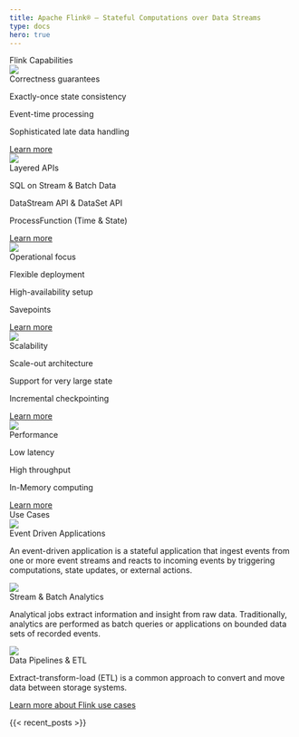 ```yaml
---
title: Apache Flink® — Stateful Computations over Data Streams
type: docs
hero: true
---
```

<!--
Licensed to the Apache Software Foundation (ASF) under one
or more contributor license agreements.  See the NOTICE file
distributed with this work for additional information
regarding copyright ownership.  The ASF licenses this file
to you under the Apache License, Version 2.0 (the
"License"); you may not use this file except in compliance
with the License.  You may obtain a copy of the License at

  http://www.apache.org/licenses/LICENSE-2.0

Unless required by applicable law or agreed to in writing,
software distributed under the License is distributed on an
"AS IS" BASIS, WITHOUT WARRANTIES OR CONDITIONS OF ANY
KIND, either express or implied.  See the License for the
specific language governing permissions and limitations
under the License.
-->

<div class="panels">
    <div class="title">Flink Capabilities</div>
    <div class="wrapper">
        <div class="panel">
            <div class="icon">
                <img src="/img/flink-compatibility-icon.svg">
            </div>
            <div class="heading">Correctness guarantees</div>
            <div class="body">
                <p>Exactly-once state consistency</p>
                <p>Event-time processing</p>
                <p>Sophisticated late data handling</p>
            </div>
            <div class="button">
                <a href="/what-is-flink/flink-applications#building-blocks-for-streaming-applications">
                    <span>Learn more <i class="fa fa-chevron-right"></i></span>
                </a>
            </div>
        </div>
        <div class="panel">
            <div class="icon">
                <img src="/img/flink-layered-apis-icon.svg">
            </div>
            <div class="heading">Layered APIs</div>
            <div class="body">
                <p>SQL on Stream & Batch Data</p>
                <p>DataStream API & DataSet API</p>
                <p>ProcessFunction (Time & State)</p>
            </div>
            <div class="button">
                <a href="/what-is-flink/flink-applications/#layered-apis">
                    <span>Learn more <i class="fa fa-chevron-right"></i></span>
                </a>
            </div>
        </div>
        <div class="panel">
            <div class="icon">
                <img src="/img/flink-layered-apis-icon.svg">
            </div>
            <div class="heading">Operational focus</div>
            <div class="body">
                <p>Flexible deployment</p>
                <p>High-availability setup</p>
                <p>Savepoints</p>
            </div>
            <div class="button">
                <a href="/what-is-flink/flink-operations/">
                    <span>Learn more <i class="fa fa-chevron-right"></i></span>
                </a>
            </div>
        </div>
        <div class="panel">
            <div class="icon">
                <img src="/img/flink-scalability-icon.svg">
            </div>
            <div class="heading">Scalability</div>
            <div class="body">
                <p>Scale-out architecture</p>
                <p>Support for very large state</p>
                <p>Incremental checkpointing</p>
            </div>
            <div class="button">
                <a href="/what-is-flink/flink-architecture/#run-applications-at-any-scale">
                    <span>Learn more <i class="fa fa-chevron-right"></i></span>
                </a>
            </div>
        </div>
        <div class="panel">
            <div class="icon">
                <img src="/img/flink-performance-icon.svg">
            </div>
            <div class="heading">Performance</div>
            <div class="body">
                <p>Low latency</p>
                <p>High throughput</p>
                <p>In-Memory computing</p>
            </div>
            <div class="button">
                <a href="/what-is-flink/flink-architecture/#leverage-in-memory-performance">
                    <span>Learn more <i class="fa fa-chevron-right"></i></span>
                </a>
            </div>
        </div>
    </div>
</div>

<div class="panels odd">
    <div class="title">Use Cases</div>
    <div class="wrapper">
        <div class="panel">
            <div class="icon">
                <img src="/img/flink-compatibility-icon.svg">
            </div>
            <div class="heading">Event Driven Applications</div>
            <div class="body">
                <p>An event-driven application is a stateful application that ingest events from one or more event streams and reacts to incoming events by triggering computations, state updates, or external actions.</p>
            </div>
        </div>
        <div class="panel">
            <div class="icon">
                <img src="/img/flink-layered-apis-icon.svg">
            </div>
            <div class="heading">Stream & Batch Analytics</div>
            <div class="body">
                <p>Analytical jobs extract information and insight from raw data. Traditionally, analytics are performed as batch queries or applications on bounded data sets of recorded events.</p>
            </div>
        </div>
        <div class="panel">
            <div class="icon">
                <img src="/img/flink-layered-apis-icon.svg">
            </div>
            <div class="heading">Data Pipelines & ETL</div>
            <div class="body">
                <p>Extract-transform-load (ETL) is a common approach to convert and move data between storage systems.</p>
            </div>
        </div>
    </div>
    <div class="wrapper">
        <div class="button">
            <a href="/use-cases/">
                <span>Learn more about Flink use cases <i class="fa fa-chevron-right"></i></span>
            </a>
        </div>
    </div>
</div>

{{< recent_posts >}}
